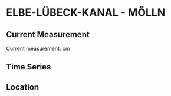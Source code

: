 # ELBE-LÜBECK-KANAL - MÖLLN

## Current Measurement

Current measurement: <Value topic="rivers/pegel-online/ELK/MÖLLN/measurementValue"/> cm

## Time Series

<TimeSeries topic="rivers/pegel-online/ELK/MÖLLN/measurementValue" period="week" />

## Location

<WorldMap>
  <Marker lat="53.62445383654054" lon="10.674800312274579" labelTopic="rivers/pegel-online/ELK/MÖLLN" />
</WorldMap>
